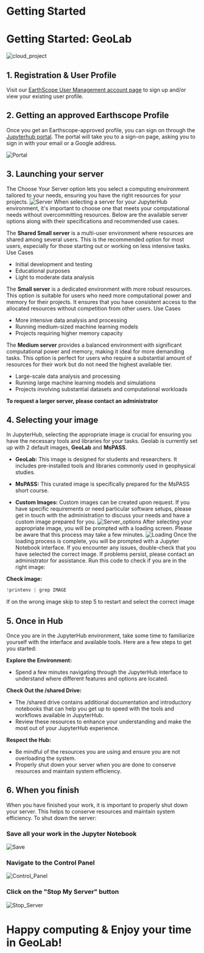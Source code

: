 # Getting Started

# Getting Started: GeoLab
![cloud_project](images/cloud_project_logo.svg) 
## 1. Registration & User Profile

Visit our [EarthScope User Management account page](https://www.earthscope.org/data/authentication/) to sign up and/or view your existing user profile.

## 2. Getting an approved Earthscope Profile
Once you get an Earthscope-approved profile, you can sign on through the [Jupyterhub portal](https://geolab.earthscope.cloud/hub/login?next=%2Fhub%2F).
 The portal will take you to a sign-on page, asking you to sign in with your email or a Google address.

![Portal](images/Portal.png) 
## 3. Launching your server 
The Choose Your Server option lets you select a computing environment tailored to your needs, ensuring you have the right resources for your projects. 
![Server](images/Server.png)
When selecting a server for your JupyterHub environment, it's important to choose one that meets your computational needs without overcommitting resources. Below are the available server options along with their specifications and recommended use cases.


The **Shared Small server** is a multi-user environment where resources are shared among several users. This is the recommended option for most users, especially for those starting out or working on less intensive tasks. 
Use Cases
  - Initial development and testing
  - Educational purposes
  - Light to moderate data analysis

The **Small server** is a dedicated environment with more robust resources. This option is suitable for users who need more computational power and memory for their projects. It ensures that you have consistent access to the allocated resources without competition from other users.
Use Cases
  - More intensive data analysis and processing
  - Running medium-sized machine learning models
  - Projects requiring higher memory capacity

The **Medium server** provides a balanced environment with significant computational power and memory, making it ideal for more demanding tasks. This option is perfect for users who require a substantial amount of resources for their work but do not need the highest available tier.

  - Large-scale data analysis and processing
  - Running large machine learning models and simulations
  - Projects involving substantial datasets and computational workloads

**To request a larger server, please contact an administrator**

## 4. Selecting your image
In JupyterHub, selecting the appropriate image is crucial for ensuring you have the necessary tools and libraries for your tasks. Geolab is currently set up with 2 default images, **GeoLab** and **MsPASS**.

- **GeoLab:** This image is designed for students and researchers. It includes pre-installed tools and libraries commonly used in geophysical studies.

- **MsPASS:** This curated image is specifically prepared for the MsPASS short course.

- **Custom Images:** Custom images can be created upon request. If you have specific requirements or need particular software setups, please get in touch with the administration to discuss your needs and have a custom image prepared for you.
![Server_options](images/Server_Options.png)
After selecting your appropriate image, you will be prompted with a loading screen. Please be aware that this process may take a few minutes.
![Loading](images/Loading.png)
Once the loading process is complete, you will be prompted with a Jupyter Notebook interface. If you encounter any issues, double-check that you have selected the correct image. If problems persist, please contact an administrator for assistance.
Run this code to check if you are in the right image:

 **Check image:** 
  ```python
  !printenv | grep IMAGE
  ```
If on the wrong image skip to step 5 to restart and select the correct image 
## 5. Once in Hub
Once you are in the JupyterHub environment, take some time to familiarize yourself with the interface and available tools. Here are a few steps to get you started:

**Explore the Environment:**
- Spend a few minutes navigating through the JupyterHub interface to understand where different features and options are located.

**Check Out the /shared Drive:**
- The /shared drive contains additional documentation and introductory notebooks that can help you get up to speed with the tools and workflows available in JupyterHub.
- Review these resources to enhance your understanding and make the most out of your JupyterHub experience.

**Respect the Hub:**
- Be mindful of the resources you are using and ensure you are not overloading the system.
- Properly shut down your server when you are done to conserve resources and maintain system efficiency.

## 6. When you finish
When you have finished your work, it is important to properly shut down your server. This helps to conserve resources and maintain system efficiency. To shut down the server:
### Save all your work in the Jupyter Notebook
![Save](images/Save.png)
### Navigate to the Control Panel
![Control_Panel](images/Control_Panel.png)
### Click on the "Stop My Server" button
![Stop_Server](images/Stop_Server.png)
# Happy computing & Enjoy your time in GeoLab!
